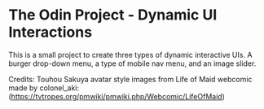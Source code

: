 # The Odin Project - Dynamic UI Interactions

This is a small project to create three types of dynamic interactive UIs. A burger drop-down menu, a type of mobile nav menu, and an image slider. 

Credits:
Touhou Sakuya avatar style images from Life of Maid webcomic made by colonel_aki: (https://tvtropes.org/pmwiki/pmwiki.php/Webcomic/LifeOfMaid)